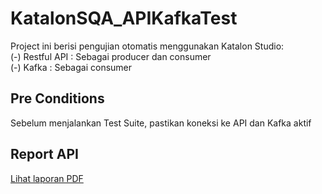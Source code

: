# KatalonSQA_APIKafkaTest

Project ini berisi pengujian otomatis menggunakan Katalon Studio:  
(-) Restful API : Sebagai producer dan consumer  
(-) Kafka : Sebagai consumer

## Pre Conditions
Sebelum menjalankan Test Suite, pastikan koneksi ke API dan Kafka aktif

## Report API
<a href="Reports/20250924_172200/API_Suite/20250924_172200/20250924_172200.pdf" download>
Lihat laporan PDF
</a>

